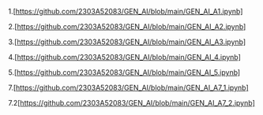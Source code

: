 1.[https://github.com/2303A52083/GEN_AI/blob/main/GEN_AI_A1.ipynb] 

2.[https://github.com/2303A52083/GEN_AI/blob/main/GEN_AI_A2.ipynb]

3.[https://github.com/2303A52083/GEN_AI/blob/main/GEN_AI_A3.ipynb]

4.[https://github.com/2303A52083/GEN_AI/blob/main/GEN_AI_4.ipynb]

5.[https://github.com/2303A52083/GEN_AI/blob/main/GEN_AI_5.ipynb]



7.[https://github.com/2303A52083/GEN_AI/blob/main/GEN_AI_A7_1.ipynb]

7.2[https://github.com/2303A52083/GEN_AI/blob/main/GEN_AI_A7_2.ipynb]
